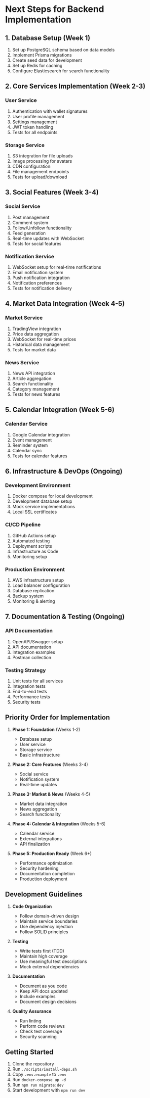 # Next Steps for Backend Implementation

## 1. Database Setup (Week 1)
1. Set up PostgreSQL schema based on data models
2. Implement Prisma migrations
3. Create seed data for development
4. Set up Redis for caching
5. Configure Elasticsearch for search functionality

## 2. Core Services Implementation (Week 2-3)

### User Service
1. Authentication with wallet signatures
2. User profile management
3. Settings management
4. JWT token handling
5. Tests for all endpoints

### Storage Service
1. S3 integration for file uploads
2. Image processing for avatars
3. CDN configuration
4. File management endpoints
5. Tests for upload/download

## 3. Social Features (Week 3-4)

### Social Service
1. Post management
2. Comment system
3. Follow/Unfollow functionality
4. Feed generation
5. Real-time updates with WebSocket
6. Tests for social features

### Notification Service
1. WebSocket setup for real-time notifications
2. Email notification system
3. Push notification integration
4. Notification preferences
5. Tests for notification delivery

## 4. Market Data Integration (Week 4-5)

### Market Service
1. TradingView integration
2. Price data aggregation
3. WebSocket for real-time prices
4. Historical data management
5. Tests for market data

### News Service
1. News API integration
2. Article aggregation
3. Search functionality
4. Category management
5. Tests for news features

## 5. Calendar Integration (Week 5-6)

### Calendar Service
1. Google Calendar integration
2. Event management
3. Reminder system
4. Calendar sync
5. Tests for calendar features

## 6. Infrastructure & DevOps (Ongoing)

### Development Environment
1. Docker compose for local development
2. Development database setup
3. Mock service implementations
4. Local SSL certificates

### CI/CD Pipeline
1. GitHub Actions setup
2. Automated testing
3. Deployment scripts
4. Infrastructure as Code
5. Monitoring setup

### Production Environment
1. AWS infrastructure setup
2. Load balancer configuration
3. Database replication
4. Backup system
5. Monitoring & alerting

## 7. Documentation & Testing (Ongoing)

### API Documentation
1. OpenAPI/Swagger setup
2. API documentation
3. Integration examples
4. Postman collection

### Testing Strategy
1. Unit tests for all services
2. Integration tests
3. End-to-end tests
4. Performance tests
5. Security tests

## Priority Order for Implementation

1. **Phase 1: Foundation** (Weeks 1-2)
   - Database setup
   - User service
   - Storage service
   - Basic infrastructure

2. **Phase 2: Core Features** (Weeks 3-4)
   - Social service
   - Notification system
   - Real-time updates

3. **Phase 3: Market & News** (Weeks 4-5)
   - Market data integration
   - News aggregation
   - Search functionality

4. **Phase 4: Calendar & Integration** (Weeks 5-6)
   - Calendar service
   - External integrations
   - API finalization

5. **Phase 5: Production Ready** (Week 6+)
   - Performance optimization
   - Security hardening
   - Documentation completion
   - Production deployment

## Development Guidelines

1. **Code Organization**
   - Follow domain-driven design
   - Maintain service boundaries
   - Use dependency injection
   - Follow SOLID principles

2. **Testing**
   - Write tests first (TDD)
   - Maintain high coverage
   - Use meaningful test descriptions
   - Mock external dependencies

3. **Documentation**
   - Document as you code
   - Keep API docs updated
   - Include examples
   - Document design decisions

4. **Quality Assurance**
   - Run linting
   - Perform code reviews
   - Check test coverage
   - Security scanning

## Getting Started

1. Clone the repository
2. Run `./scripts/install-deps.sh`
3. Copy `.env.example` to `.env`
4. Run `docker-compose up -d`
5. Run `npm run migrate:dev`
6. Start development with `npm run dev`
